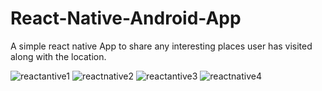 # React-Native-Android-App

A simple react native App to share any interesting places user has visited along with the location.

![reactantive1](https://user-images.githubusercontent.com/31361652/40203902-a3da69f8-59db-11e8-9efd-0b7411e5a459.PNG)
![reactnative2](https://user-images.githubusercontent.com/31361652/40203909-a8d377b0-59db-11e8-8628-f0ab5d1c3ca4.PNG)
![reactantive3](https://user-images.githubusercontent.com/31361652/40203907-a8ba57da-59db-11e8-87fe-dc6ec72ce555.PNG)
![reactnative4](https://user-images.githubusercontent.com/31361652/40203910-a8ec1c20-59db-11e8-8afa-0650e9d4795a.PNG)
